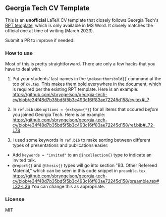 ## Georgia Tech CV Template

This is an __unofficial__ LaTeX CV template that closely follows Georgia Tech's [RPT template](https://faculty.gatech.edu/current-faculty/promotion-tenure), which is only available in MS Word.
It closely matches the official one at time of writing (March 2023).

Submit a PR to improve if needed.

### How to use

Most of this is pretty straightforward.
There are only a few hacks that you have to deal with.

1. Put your students' last names in the `\makeauthorsbold{}` command at the top of `cv.tex`.
This makes them bold everywhere in the document, which is required per the existing RPT template.
Here is an example:
https://github.com/sbryngelson/georgia-tech-cv/blob/e34f48d7b35bd5f5b3c493c16ff83ae72245d158/cv.tex#L7

2. In `ref.bib` use `options = {extsym={*}}` for all items that occured _before_ you joined Georgia Tech.
Here is an example:
https://github.com/sbryngelson/georgia-tech-cv/blob/e34f48d7b35bd5f5b3c493c16ff83ae72245d158/ref.bib#L72-L78

3. I used some keywords in `ref.bib` to make sorting between different types of presentations and publications easier:
  * Add `keywords = "invited"` to an `@incollection{}` type to indicate an invited talk. 
  * `@report{}` and `@thesis{}` types will go into section "B3. Other Refereed Material," which can be seen in this code snippet in `preamble.tex`
https://github.com/sbryngelson/georgia-tech-cv/blob/e34f48d7b35bd5f5b3c493c16ff83ae72245d158/preamble.tex#L32-L36
You can change this as appropriate.

### License

MIT
